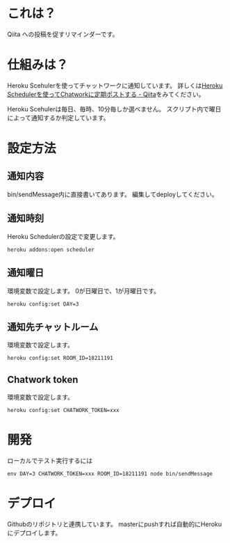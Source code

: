 # これは？
Qiita への投稿を促すリマインダーです。

# 仕組みは？

Heroku Scehulerを使ってチャットワークに通知しています。
詳しくは[Heroku Schedulerを使ってChatworkに定期ポストする - Qiita](http://qiita.com/ledsun/items/81d47d934f859a4a8a6b)をみてください。

Heroku Scehulerは毎日、毎時、10分毎しか選べません。
スクリプト内で曜日によって通知するか判定しています。

# 設定方法
## 通知内容
bin/sendMessage内に直接書いてあります。
編集してdeployしてください。

## 通知時刻
Heroku Schedulerの設定で変更します。

```
heroku addons:open scheduler
```

## 通知曜日
環境変数で設定します。
0が日曜日で、1が月曜日です。

```
heroku config:set DAY=3
```

## 通知先チャットルーム
環境変数で設定します。

```
heroku config:set ROOM_ID=18211191
```

## Chatwork token
環境変数で設定します。

```
heroku config:set CHATWORK_TOKEN=xxx
```

# 開発

ローカルでテスト実行するには

```
env DAY=3 CHATWORK_TOKEN=xxx ROOM_ID=18211191 node bin/sendMessage
```

# デプロイ

Githubのリポジトリと連携しています。
masterにpushすれば自動的にHerokuにデプロイします。
